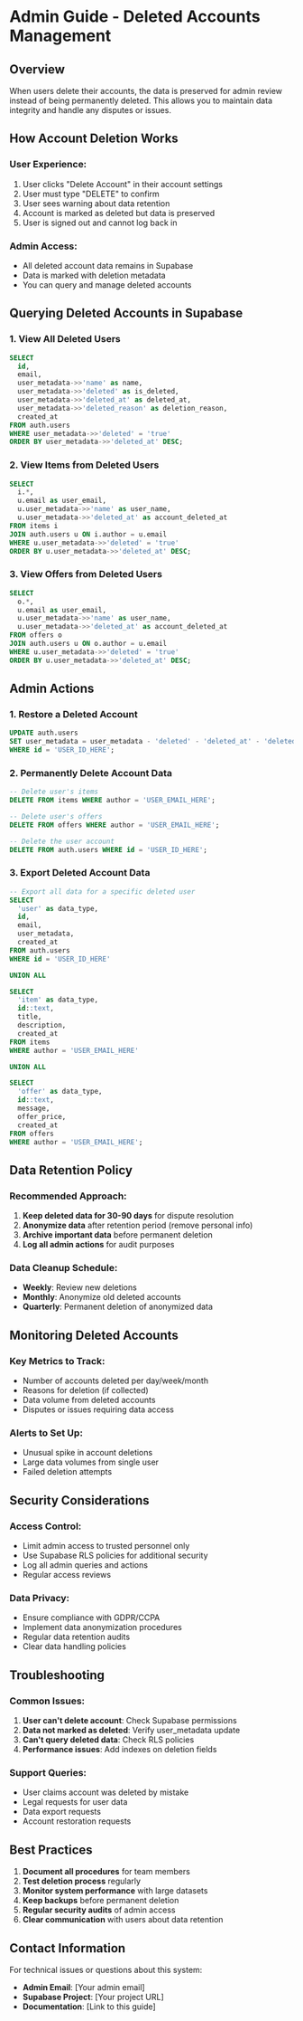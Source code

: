 # Admin Guide - Deleted Accounts Management

## Overview
When users delete their accounts, the data is preserved for admin review instead of being permanently deleted. This allows you to maintain data integrity and handle any disputes or issues.

## How Account Deletion Works

### User Experience:
1. User clicks "Delete Account" in their account settings
2. User must type "DELETE" to confirm
3. User sees warning about data retention
4. Account is marked as deleted but data is preserved
5. User is signed out and cannot log back in

### Admin Access:
- All deleted account data remains in Supabase
- Data is marked with deletion metadata
- You can query and manage deleted accounts

## Querying Deleted Accounts in Supabase

### 1. View All Deleted Users
```sql
SELECT 
  id,
  email,
  user_metadata->>'name' as name,
  user_metadata->>'deleted' as is_deleted,
  user_metadata->>'deleted_at' as deleted_at,
  user_metadata->>'deleted_reason' as deletion_reason,
  created_at
FROM auth.users 
WHERE user_metadata->>'deleted' = 'true'
ORDER BY user_metadata->>'deleted_at' DESC;
```

### 2. View Items from Deleted Users
```sql
SELECT 
  i.*,
  u.email as user_email,
  u.user_metadata->>'name' as user_name,
  u.user_metadata->>'deleted_at' as account_deleted_at
FROM items i
JOIN auth.users u ON i.author = u.email
WHERE u.user_metadata->>'deleted' = 'true'
ORDER BY u.user_metadata->>'deleted_at' DESC;
```

### 3. View Offers from Deleted Users
```sql
SELECT 
  o.*,
  u.email as user_email,
  u.user_metadata->>'name' as user_name,
  u.user_metadata->>'deleted_at' as account_deleted_at
FROM offers o
JOIN auth.users u ON o.author = u.email
WHERE u.user_metadata->>'deleted' = 'true'
ORDER BY u.user_metadata->>'deleted_at' DESC;
```

## Admin Actions

### 1. Restore a Deleted Account
```sql
UPDATE auth.users 
SET user_metadata = user_metadata - 'deleted' - 'deleted_at' - 'deleted_reason'
WHERE id = 'USER_ID_HERE';
```

### 2. Permanently Delete Account Data
```sql
-- Delete user's items
DELETE FROM items WHERE author = 'USER_EMAIL_HERE';

-- Delete user's offers
DELETE FROM offers WHERE author = 'USER_EMAIL_HERE';

-- Delete the user account
DELETE FROM auth.users WHERE id = 'USER_ID_HERE';
```

### 3. Export Deleted Account Data
```sql
-- Export all data for a specific deleted user
SELECT 
  'user' as data_type,
  id,
  email,
  user_metadata,
  created_at
FROM auth.users 
WHERE id = 'USER_ID_HERE'

UNION ALL

SELECT 
  'item' as data_type,
  id::text,
  title,
  description,
  created_at
FROM items 
WHERE author = 'USER_EMAIL_HERE'

UNION ALL

SELECT 
  'offer' as data_type,
  id::text,
  message,
  offer_price,
  created_at
FROM offers 
WHERE author = 'USER_EMAIL_HERE';
```

## Data Retention Policy

### Recommended Approach:
1. **Keep deleted data for 30-90 days** for dispute resolution
2. **Anonymize data** after retention period (remove personal info)
3. **Archive important data** before permanent deletion
4. **Log all admin actions** for audit purposes

### Data Cleanup Schedule:
- **Weekly**: Review new deletions
- **Monthly**: Anonymize old deleted accounts
- **Quarterly**: Permanent deletion of anonymized data

## Monitoring Deleted Accounts

### Key Metrics to Track:
- Number of accounts deleted per day/week/month
- Reasons for deletion (if collected)
- Data volume from deleted accounts
- Disputes or issues requiring data access

### Alerts to Set Up:
- Unusual spike in account deletions
- Large data volumes from single user
- Failed deletion attempts

## Security Considerations

### Access Control:
- Limit admin access to trusted personnel only
- Use Supabase RLS policies for additional security
- Log all admin queries and actions
- Regular access reviews

### Data Privacy:
- Ensure compliance with GDPR/CCPA
- Implement data anonymization procedures
- Regular data retention audits
- Clear data handling policies

## Troubleshooting

### Common Issues:
1. **User can't delete account**: Check Supabase permissions
2. **Data not marked as deleted**: Verify user_metadata update
3. **Can't query deleted data**: Check RLS policies
4. **Performance issues**: Add indexes on deletion fields

### Support Queries:
- User claims account was deleted by mistake
- Legal requests for user data
- Data export requests
- Account restoration requests

## Best Practices

1. **Document all procedures** for team members
2. **Test deletion process** regularly
3. **Monitor system performance** with large datasets
4. **Keep backups** before permanent deletion
5. **Regular security audits** of admin access
6. **Clear communication** with users about data retention

## Contact Information

For technical issues or questions about this system:
- **Admin Email**: [Your admin email]
- **Supabase Project**: [Your project URL]
- **Documentation**: [Link to this guide]


